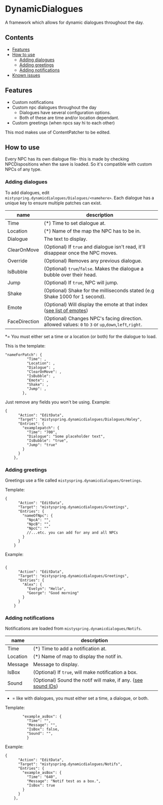 # DynamicDialogues
A framework which allows for dynamic dialogues throughout the day.


## Contents
* [Features](#features)
* [How to use](#how-to-use)
  * [Adding dialogues](#adding-dialogues)
  * [Adding greetings](#adding-greetings)
  * [Adding notifications](#adding-notifications)
* [Known issues](#known-issues)

## Features
- Custom notifications
- Custom npc dialogues throughout the day
  - Dialogues have several configuration options. 
  - Both of these are time and/or location dependant.
- Custom greetings (when npcs say hi to each other)

This mod makes use of ContentPatcher to be edited.

## How to use
Every NPC has its own dialogue file- this is made by checking NPCDispositions when the save is loaded.
So it's compatible with custom NPCs of any type.

### Adding dialogues
To add dialogues, edit `mistyspring.dynamicdialogues/Dialogues/<namehere>`. 
Each dialogue has a unique key to ensure multiple patches can exist.

name | description
-----|------------
Time | (*) Time to set dialogue at. 
Location | (*) Name of the map the NPC has to be in. 
Dialogue | The text to display.
ClearOnMove | (Optional) If `true` and dialogue isn't read, it'll disappear once the NPC moves. 
Override | (Optional) Removes any previous dialogue.
IsBubble | (Optional) `true`/`false`. Makes the dialogue a bubble over their head.
Jump | (Optional) If `true`, NPC will jump. 
Shake | (Optional) Shake for the milliseconds stated (e.g Shake 1000 for 1 second).
Emote | (Optional) Will display the emote at that index ([see list of emotes](https://www.reddit.com/r/StardewValley/comments/5s5m9g/help_annoyed_squiggle/ddd33qg/))
FaceDirection | (Optional) Changes NPC's facing direction. allowed values: `0` to `3` or `up`,`down`,`left`,`right`.

*= You must either set a time or a location (or both) for the dialogue to load.

This is the template:
```
"nameForPatch": {
          "Time": ,
          "Location": ,
          "Dialogue": ,
          "ClearOnMove": ,
          "IsBubble": ,
          "Emote": ,
          "Shake": ,
          "Jump": ,
        },
```
Just remove any fields you won't be using. Example:
```
{
      "Action": "EditData",
      "Target": "mistyspring.dynamicdialogues/Dialogues/Haley",
      "Entries": {
        "examplepatch": {
          "Time": "700",
          "Dialogue": "Some placeholder text",
          "IsBubble": "true",
          "Jump": "true"
        }
      }
    },
```


### Adding greetings

Greetings use a file called `mistyspring.dynamicdialogues/Greetings`.

Template:
```
{
      "Action": "EditData",
      "Target": "mistyspring.dynamicdialogues/Greetings",
      "Entries": {
        "nameOfNpc": {
          "NpcA": "",
          "NpcB": "",
          "NpcC": ""
          //...etc. you can add for any and all NPCs
        }
      }
    }
```
Example:

```

{
      "Action": "EditData",
      "Target": "mistyspring.dynamicdialogues/Greetings",
      "Entries": {
        "Alex": {
          "Evelyn": "Hello",
          "George": "Good morning"
        }
      }
    }
```


### Adding notifications
Notifications are loaded from `mistyspring.dynamicdialogues/Notifs`.

name | description
-----|------------ 
Time | (*) Time to add a notification at.
Location | (*) Name of map to display the notif in. 
Message | Message to display. 
IsBox | (Optional) If `true`, will make notification a box. 
Sound | (Optional) Sound the notif will make, if any. ([see sound IDs](https://docs.google.com/spreadsheets/d/18AtLClQPuC96rJOC-A4Kb1ZkuqtTmCRFAKn9JJiFiYE))

* = like with dialogues, you must either set a time, a dialogue, or both.

Template:

```
        "example_asBox": {
          "Time": "",
          "Message": "",
          "IsBox": false,
          "Sound": "",
          }

```

Example:
```
{
      "Action": "EditData",
      "Target": "mistyspring.dynamicdialogues/Notifs",
      "Entries": {
        "example_asBox": {
          "Time": "640",
          "Message": "Notif test as a box.",
          "IsBox": true
        }
      }
    },

```

